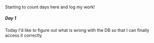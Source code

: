 Starting to count days here and log my work!

##### Day 1
Today I'd like to figure out what is wrong with the DB so that I can finally access it correctly